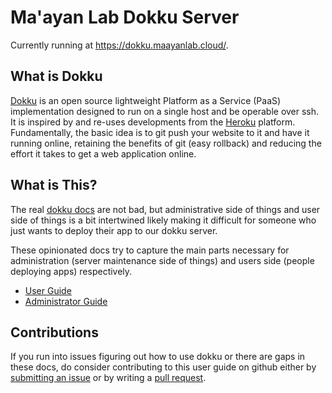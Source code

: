 # Ma'ayan Lab Dokku Server

Currently running at <https://dokku.maayanlab.cloud/>.

## What is Dokku

[Dokku](https://dokku.com/) is an open source lightweight Platform as a Service (PaaS) implementation designed to run on a single host and be operable over ssh. It is inspired by and re-uses developments from the [Heroku](https://www.heroku.com/) platform. Fundamentally, the basic idea is to git push your website to it and have it running online, retaining the benefits of git (easy rollback) and reducing the effort it takes to get a web application online.

## What is This?

The real [dokku docs](https://dokku.com/) are not bad, but administrative side of things and user side of things is a bit intertwined likely making it difficult for someone who just wants to deploy their app to our dokku server.

These opinionated docs try to capture the main parts necessary for administration (server maintenance side of things) and users side (people deploying apps) respectively.

- [User Guide](./user/00-intro.md)
- [Administrator Guide](./administration/00-intro.md)

## Contributions

If you run into issues figuring out how to use dokku or there are gaps in these docs, do consider contributing to this user guide on github either by [submitting an issue](https://github.com/MaayanLab/dokku/issues) or by writing a [pull request](https://github.com/MaayanLab/dokku/pulls).
